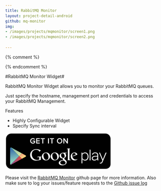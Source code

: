 ```yaml
---
title: RabbitMQ Monitor
layout: project-detail-android
github: mq-monitor
img:
- /images/projects/mqmonitor/screen1.png
- /images/projects/mqmonitor/screen2.png

---
```


{% comment %} 
<!--
{% if site.generate_projects == true %}
{% octokit_readme dashclock-feedly-extension%}
{% endif %}
-->
{% endcomment %}


#RabbitMQ Monitor Widget#

[](!https://raw.githubusercontent.com/madhur/dashclock-feedly-extension/develop/res/drawable-xhdpi/ic_launcher.png)

RabbitMQ Monitor Widget allows you to monitor your RabbitMQ queues.

Just specify the hostname, management port and credentials to access your RabbitMQ Management.

Features

* Highly Configurable Widget
* Specify Sync interval



<a href="https://play.google.com/store/apps/details?id=in.co.madhur.rabbitmonitor">
  <img alt="Get it on Google Play"
       src="/images/Get_it_on_Google_play.svg" />
</a>

	 
Please visit the [RabbitMQ Monitor](https://github.com/madhur/mq-monitor) github page for more information. Also make sure to log your issues/feature requests to the [Github issue log](https://github.com/madhur/mq-monitor/issues?state=open)

